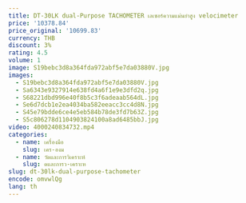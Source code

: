 ```yaml
---
title: DT-30LK dual-Purpose TACHOMETER เลเซอร์ความแม่นยําสูง velocimeter
price: '10378.84'
price_original: '10699.83'
currency: THB
discount: 3%
rating: 4.5
volume: 1
image: S19bebc3d8a364fda972abf5e7da03880V.jpg
images:
  - S19bebc3d8a364fda972abf5e7da03880V.jpg
  - Sa6343e9327914e638fd4a6f1e9e3dfd2q.jpg
  - S68221dbd996e40f8b5c3f6adeaab564dL.jpg
  - Se6d7dcb1e2ea4034ba582eeacc3cc4d8N.jpg
  - S45e79bdde6ce4e5eb584b78de3fd7b63Z.jpg
  - S5c806278d1104903824100a8ad6485bbJ.jpg
video: 4000240834732.mp4
categories:
  - name: เครื่องมือ
    slug: เคร-องม
  - name: วัดและการวิเคราะห์
    slug: ดและการว-เคราะห
slug: dt-30lk-dual-purpose-tachometer
encode: omvwlQg
lang: th
---
```

  